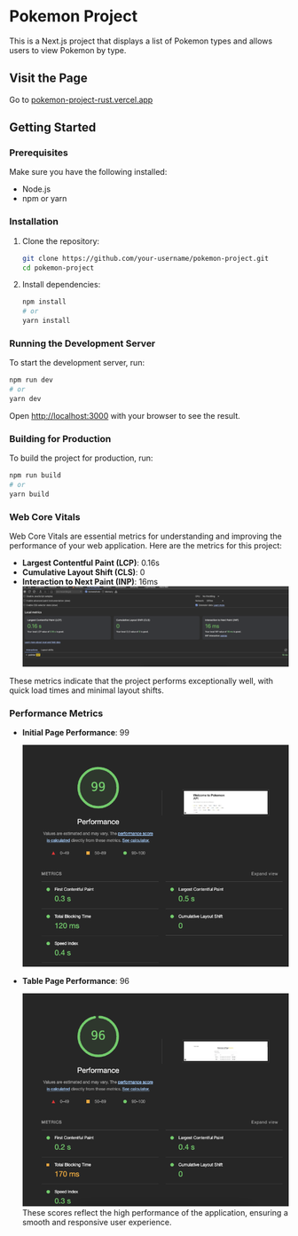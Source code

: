 # Pokemon Project

This is a Next.js project that displays a list of Pokemon types and allows users to view Pokemon by type.

## Visit the Page

Go to [pokemon-project-rust.vercel.app](https://pokemon-project-rust.vercel.app)

## Getting Started

### Prerequisites

Make sure you have the following installed:

- Node.js
- npm or yarn

### Installation

1. Clone the repository:

   ```bash
   git clone https://github.com/your-username/pokemon-project.git
   cd pokemon-project
   ```

2. Install dependencies:

   ```bash
   npm install
   # or
   yarn install
   ```

### Running the Development Server

To start the development server, run:

```bash
npm run dev
# or
yarn dev
```

Open [http://localhost:3000](http://localhost:3000) with your browser to see the result.

### Building for Production

To build the project for production, run:

```bash
npm run build
# or
yarn build
```

### Web Core Vitals

Web Core Vitals are essential metrics for understanding and improving the performance of your web application. Here are the metrics for this project:

- **Largest Contentful Paint (LCP)**: 0.16s
- **Cumulative Layout Shift (CLS)**: 0
- **Interaction to Next Paint (INP)**: 16ms
  ![alt text](image-4.png)

These metrics indicate that the project performs exceptionally well, with quick load times and minimal layout shifts.

### Performance Metrics

- **Initial Page Performance**: 99

  ![Performance Metrics](image-1.png)

- **Table Page Performance**: 96

  ![alt text](image-3.png)
  These scores reflect the high performance of the application, ensuring a smooth and responsive user experience.
